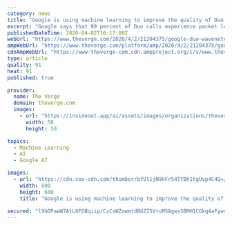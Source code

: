 ```yaml
---
category: news
title: "Google is using machine learning to improve the quality of Duo calls"
excerpt: "Google says that 99 percent of Duo calls experience packet loss: 20 percent of these lose over 3 percent of their audio, and 10 percent lose over 8 percent. That’s a lot of audio to replace. Every calling app has to deal with this packet loss somehow,"
publishedDateTime: 2020-04-02T16:17:00Z
webUrl: "https://www.theverge.com/2020/4/2/21204375/google-duo-waveneteq-packet-loss-concealment-machine-learning-neural-network-deepmind"
ampWebUrl: "https://www.theverge.com/platform/amp/2020/4/2/21204375/google-duo-waveneteq-packet-loss-concealment-machine-learning-neural-network-deepmind"
cdnAmpWebUrl: "https://www-theverge-com.cdn.ampproject.org/c/s/www.theverge.com/platform/amp/2020/4/2/21204375/google-duo-waveneteq-packet-loss-concealment-machine-learning-neural-network-deepmind"
type: article
quality: 91
heat: 91
published: true

provider:
  name: The Verge
  domain: theverge.com
  images:
    - url: "https://insideout.app/ai/assets/images/organizations/theverge.com-50x50.jpg"
      width: 50
      height: 50

topics:
  - Machine Learning
  - AI
  - Google AI

images:
  - url: "https://cdn.vox-cdn.com/thumbor/bfUl1jN9kFr54TYBhItgUvp4C4Q=/0x0:800x600/1400x933/filters:focal(336x236:464x364):no_upscale()/cdn.vox-cdn.com/uploads/chorus_image/image/66593465/google_duo_logo_icon.0.png"
    width: 800
    height: 600
    title: "Google is using machine learning to improve the quality of Duo calls"

secured: "l9hDPawW7AtL8FGBqiip/CzCsWZuwmtdBdZI5V+uM5AgwsSBMH1CGkq4aFywcl5F9OgFA73DAbcJS7h6WEdAZ6+6QrSnu4otdNhz8nazEaBzMt7lFxQFSVGvvrzOT+D1rkxyWtlVTUp4F5npITBRPipe7BQ3hsKfyT8yZoFcjuy2ROzC5bfn1CKMZdygSGZE1lA88vHDmzpIJyj54m5XvH5G4pXCn7pEuwC/u6PdJQ1QRhAkF6YCpdtRdF+QiMgcAabTzE8dg7igv4s/GpcRoGw3S0A9laW7P7nbAeRAxoCZg44UwqDPRQveqKK4t40N;vb2RMgBVgyih20z19D9NVA=="
---
```


